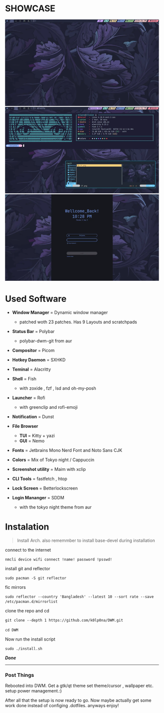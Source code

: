 
# SHOWCASE

![Alt text](/dwm/p1.webp)
![Alt text](/dwm/p2.webp)
![Alt text](/dwm/lock.webp)

# Used Software

+ **Window Manager** = Dynamic window manager
   - patched woth 23 patches. Has 9 Layouts and scratchpads

+ **Status Bar** = Polybar
  -  polybar-dwm-git from aur

+ **Compositor** = Picom

+ **Hotkey Daemon** = SXHKD

+ **Teminal** = Alacritty

+ **Shell** = Fish
   - with zoxide , fzf , lsd and oh-my-posh

+ **Launcher** = Rofi
  - with greenclip and rofi-emoji

+ **Notification** = Dunst

+ **File Browser**
  -  **TUI** = Kitty + yazi
  -  **GUI** = Nemo

+ **Fonts** = Jetbrains Mono Nerd Font and Noto Sans CJK

+ **Colors** = Mix of Tokyo night / Cappuccin   

+ **Screenshot utility** = Maim with xclip

+ **CLI Tools** = fastfetch , htop

+ **Lock Screen** = Betterlockscreen

+ **Login Mananger** = SDDM
  -  with the tokyo night theme from aur


# Instalation 

> Install Arch. also rememmber to install base-devel during installation

connect to the internet 

```
nmcli device wifi connect !name! password !psswd!
```

install git and reflector 

```
sudo pacman -S git reflector
```

fic mirrors

```
sudo reflector --country 'Bangladesh' --latest 10 --sort rate --save /etc/pacman.d/mirrorlist 
```

clone the repo and cd 

```
git clone --depth 1 https://github.com/k0lp0na/DWM.git

cd DWM
```

Now run the install script 

```
sudo ./install.sh
```


 ***Done***


-----------------------------------------------------------------

### Post Things

Rebooted into DWM. Get a gtk/qt theme set theme/cursor , wallpaper etc. setup power management.:) 

After all that the setup is now ready to go. Now maybe actually get some work done instead of configing .dotfiles. anyways enjoy!
